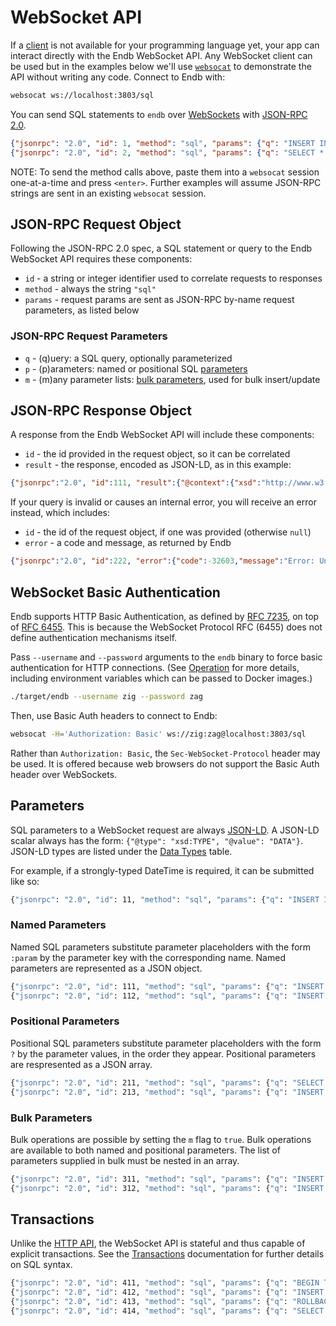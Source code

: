 # WebSocket API

If a [client](https://github.com/endatabas/endb/tree/main/clients) is
not available for your programming language yet, your app can interact
directly with the Endb WebSocket API.
Any WebSocket client can be used but in the examples below we'll use
[`websocat`](https://github.com/vi/websocat#installation) to demonstrate
the API without writing any code.
Connect to Endb with:

```sh
websocat ws://localhost:3803/sql
```

You can send SQL statements to `endb` over
[WebSockets](https://developer.mozilla.org/en-US/docs/Web/API/WebSockets_API)
with [JSON-RPC 2.0](https://www.jsonrpc.org/specification).

```json
{"jsonrpc": "2.0", "id": 1, "method": "sql", "params": {"q": "INSERT INTO users (name) VALUES (?);", "p": [["Tsehay"], ["Iniku"]], "m": true}}
{"jsonrpc": "2.0", "id": 2, "method": "sql", "params": {"q": "SELECT * FROM users;", "p": [], "m": false}}
```

NOTE: To send the method calls above, paste them into a `websocat`
session one-at-a-time and press `<enter>`.
Further examples will assume JSON-RPC strings are sent in an existing
`websocat` session.

## JSON-RPC Request Object

Following the JSON-RPC 2.0 spec, a SQL statement or query
to the Endb WebSocket API requires these components:

* `id` - a string or integer identifier used to correlate requests to responses
* `method` - always the string `"sql"`
* `params` - request params are sent as JSON-RPC by-name request parameters, as listed below

### JSON-RPC Request Parameters

* `q` - (q)uery: a SQL query, optionally parameterized
* `p` - (p)arameters: named or positional SQL [parameters](websocket_api.md#parameters)
* `m` - (m)any parameter lists: [bulk parameters](websocket_api.md#bulk-parameters), used for bulk insert/update

## JSON-RPC Response Object

A response from the Endb WebSocket API will include these components:

* `id` - the id provided in the request object, so it can be correlated
* `result` - the response, encoded as JSON-LD, as in this example:

```json
{"jsonrpc":"2.0", "id":111, "result":{"@context":{"xsd":"http://www.w3.org/2001/XMLSchema#","@vocab":"http://endb.io/"},"@graph":[{"name":"Hing","price":2.99}]}}
```

If your query is invalid or causes an internal error, you will receive
an error instead, which includes:

* `id` - the id of the request object, if one was provided (otherwise `null`)
* `error` - a code and message, as returned by Endb

```json
{"jsonrpc":"2.0", "id":222, "error":{"code":-32603,"message":"Error: Unknown table: users\n   ╭─[<unknown>:1:15]\n   │\n 1 │ SELECT * FROM users;\n   │               ──┬──  \n   │                 ╰──── Unknown table\n───╯\n"}}
```

## WebSocket Basic Authentication

Endb supports HTTP Basic Authentication, as defined by
[RFC 7235](https://datatracker.ietf.org/doc/html/rfc7235), on top of
[RFC 6455](https://datatracker.ietf.org/doc/html/rfc6455.html).
This is because the WebSocket Protocol RFC (6455) does not define
authentication mechanisms itself.

Pass `--username` and `--password` arguments to the `endb` binary to force
basic authentication for HTTP connections.
(See [Operation](operation.md) for more details, including environment variables
which can be passed to Docker images.)

```sh
./target/endb --username zig --password zag
```

Then, use Basic Auth headers to connect to Endb:

```sh
websocat -H='Authorization: Basic' ws://zig:zag@localhost:3803/sql
```

Rather than `Authorization: Basic`, the `Sec-WebSocket-Protocol` header
may be used.
It is offered because web browsers do not support the Basic Auth
header over WebSockets.

## Parameters

SQL parameters to a WebSocket request are always [JSON-LD](https://json-ld.org/).
A JSON-LD scalar always has the form: `{"@type": "xsd:TYPE", "@value": "DATA"}`.
JSON-LD types are listed under the [Data Types](data_types.md) table.

For example, if a strongly-typed DateTime is required, it can be submitted like so:

```sh
{"jsonrpc": "2.0", "id": 11, "method": "sql", "params": {"q": "INSERT INTO users (name, date) VALUES (?, ?);", "p": ["dosha", {"@value": "2024-01-29T18:18:30.129159", "@type": "xsd:dateTime"}], "m": false}}
```

### Named Parameters

Named SQL parameters substitute parameter placeholders with the form `:param`
by the parameter key with the corresponding name.
Named parameters are represented as a JSON object.

```sh
{"jsonrpc": "2.0", "id": 111, "method": "sql", "params": {"q": "INSERT INTO products {name: :name, price: :price};", "p": {"name": "Hing", "price": 2.99}, "m": false}}
{"jsonrpc": "2.0", "id": 112, "method": "sql", "params": {"q": "INSERT INTO events {start: :start};", "p": {"start": {"@type": "xsd:dateTime", "@value": "2021-04-09T20:00:00Z"}}, "m": false}}
```

### Positional Parameters

Positional SQL parameters substitute parameter placeholders with the form `?`
by the parameter values, in the order they appear.
Positional parameters are respresented as a JSON array.

```sh
{"jsonrpc": "2.0", "id": 211, "method": "sql", "params": {"q": "SELECT * FROM products WHERE name = ? AND price > ?;", "p": ["Hing", 2.00], "m": false}}
{"jsonrpc": "2.0", "id": 213, "method": "sql", "params": {"q": "INSERT INTO events {start: ?};", "p": [{"@type": "xsd:dateTime", "@value": "2021-04-09T20:00:00Z"}], "m": false}}
```

### Bulk Parameters

Bulk operations are possible by setting the `m` flag to `true`.
Bulk operations are available to both named and positional parameters.
The list of parameters supplied in bulk must be nested in an array.

```sh
{"jsonrpc": "2.0", "id": 311, "method": "sql", "params": {"q": "INSERT INTO users {name: :name};", "p": [{"name": "Sungwon"}, {"name": "Olga"}], "m": true}}
{"jsonrpc": "2.0", "id": 312, "method": "sql", "params": {"q": "INSERT INTO sauces {name: ?, color: ?};", "p": [["Sriracha", "#FE6F5E"], ["Gochujang", "#FF8066"]], "m": true}}
```

## Transactions

Unlike the [HTTP API](http_api.md), the WebSocket API is stateful and thus
capable of explicit transactions.
See the [Transactions](../sql/queries.md#transactions) documentation for
further details on SQL syntax.

```sh
{"jsonrpc": "2.0", "id": 411, "method": "sql", "params": {"q": "BEGIN TRANSACTION;", "p": [], "m": false}}
{"jsonrpc": "2.0", "id": 412, "method": "sql", "params": {"q": "INSERT INTO delete_me {name: 'Roll Me Back'};", "p": [], "m": false}}
{"jsonrpc": "2.0", "id": 413, "method": "sql", "params": {"q": "ROLLBACK;", "p": [], "m": false}}
{"jsonrpc": "2.0", "id": 414, "method": "sql", "params": {"q": "SELECT * FROM delete_me;", "p": [], "m": false}}
```

